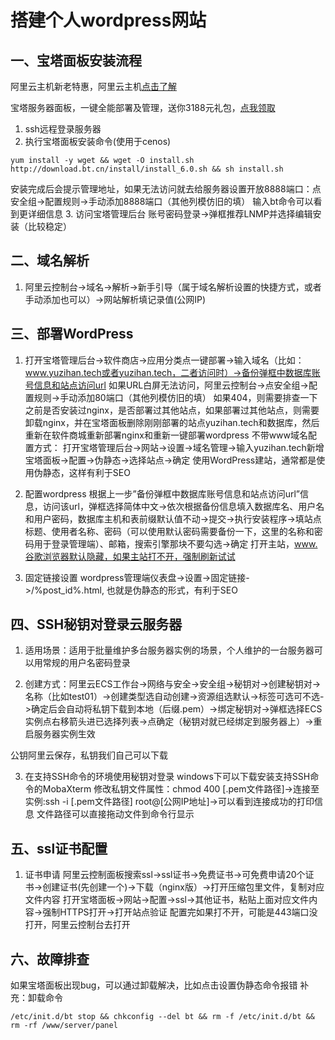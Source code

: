 <!--
 * @Author: yuzihan yuzihanyuzihan@163.com
 * @Date: 2022-05-19 13:11:16
 * @LastEditors: yuzihan yuzihanyuzihan@163.com
 * @LastEditTime: 2022-05-19 22:16:37
 * @FilePath: /fe_interview/服务器/网站搭建.md
 * @Description: 这是默认设置,请设置`customMade`, 打开koroFileHeader查看配置 进行设置: https://github.com/OBKoro1/koro1FileHeader/wiki/%E9%85%8D%E7%BD%AE
-->
# 搭建个人wordpress网站
## 一、宝塔面板安装流程
阿里云主机新老特惠，阿里云主机[点击了解](https://www.aliyun.com/daily-act/ecs/activity_selection?userCode=iikoa47v)

宝塔服务器面板，一键全能部署及管理，送你3188元礼包，[点我领取](https://www.bt.cn/?invite_code=MV9nbmVqb28=)
1. ssh远程登录服务器
2. 执行宝塔面板安装命令(使用于cenos)
```
yum install -y wget && wget -O install.sh http://download.bt.cn/install/install_6.0.sh && sh install.sh
```
安装完成后会提示管理地址，如果无法访问就去给服务器设置开放8888端口：点安全组->配置规则->手动添加8888端口（其他列模仿旧的填）
输入bt命令可以看到更详细信息
3. 访问宝塔管理后台
账号密码登录->弹框推荐LNMP并选择编辑安装（比较稳定）

## 二、域名解析
1. 阿里云控制台->域名->解析->新手引导（属于域名解析设置的快捷方式，或者手动添加也可以）->网站解析填记录值(公网IP)

## 三、部署WordPress
1. 打开宝塔管理后台->软件商店->应用分类点一键部署->输入域名（比如：www.yuzihan.tech或者yuzihan.tech，二者访问时）->备份弹框中数据库账号信息和站点访问url
如果URL白屏无法访问，阿里云控制台->点安全组->配置规则->手动添加80端口（其他列模仿旧的填）
如果404，则需要排查一下之前是否安装过nginx，是否部署过其他站点，如果部署过其他站点，则需要卸载nginx，并在宝塔面板删除刚刚部署的站点yuzihan.tech和数据库，然后重新在软件商城重新部署nginx和重新一键部署wordpress
不带www域名配置方式：
打开宝塔管理后台->网站->设置->域名管理->输入yuzihan.tech新增
宝塔面板->配置->伪静态->选择站点->确定
使用WordPress建站，通常都是使用伪静态，这样有利于SEO

2. 配置wordpress
根据上一步”备份弹框中数据库账号信息和站点访问url”信息，访问该url，弹框选择简体中文->依次根据备份信息填入数据库名、用户名和用户密码，数据库主机和表前缀默认值不动->提交->执行安装程序->填站点标题、使用者名称、密码（可以使用默认密码需要备份一下，这里的名称和密码用于登录管理端）、邮箱，搜索引擎那块不要勾选->确定
打开主站，www.谷歌浏览器默认隐藏，如果主站打不开，强制刷新试试

3. 固定链接设置
wordpress管理端仪表盘->设置->固定链接->/%post_id%.html, 也就是伪静态的形式，有利于SEO

## 四、SSH秘钥对登录云服务器
1. 适用场景：适用于批量维护多台服务器实例的场景，个人维护的一台服务器可以用常规的用户名密码登录

2. 创建方式：阿里云ECS工作台->网络与安全->安全组->秘钥对->创建秘钥对->名称（比如test01）->创建类型选自动创建->资源组选默认->标签可选可不选->确定后会自动将私钥下载到本地（后缀.pem）->绑定秘钥对->弹框选择ECS实例点右移箭头进已选择列表->点确定（秘钥对就已经绑定到服务器上）->重启服务器实例生效

公钥阿里云保存，私钥我们自己可以下载

3. 在支持SSH命令的环境使用秘钥对登录
windows下可以下载安装支持SSH命令的MobaXterm
修改私钥文件属性：chmod 400 [.pem文件路径]->连接至实例:ssh -i [.pem文件路径] root@[公网IP地址]->可以看到连接成功的打印信息
文件路径可以直接拖动文件到命令行显示

## 五、ssl证书配置
1. 证书申请
阿里云控制面板搜索ssl->ssl证书->免费证书->可免费申请20个证书->创建证书(先创建一个)->下载（nginx版）->打开压缩包里文件，复制对应文件内容
打开宝塔面板->网站->配置->ssl->其他证书，粘贴上面对应文件内容->强制HTTPS打开->打开站点验证
配置完如果打不开，可能是443端口没打开，阿里云控制台去打开

## 六、故障排查
如果宝塔面板出现bug，可以通过卸载解决，比如点击设置伪静态命令报错
补充：卸载命令
```
/etc/init.d/bt stop && chkconfig --del bt && rm -f /etc/init.d/bt && rm -rf /www/server/panel
```